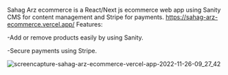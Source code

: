 Sahag Arz ecommerce is a React/Next js ecommerce web app using Sanity CMS for content management and Stripe for payments.
https://sahag-arz-ecommerce.vercel.app/
Features:

-Add or remove products easily by using Sanity.

-Secure payments using Stripe.



![screencapture-sahag-arz-ecommerce-vercel-app-2022-11-26-09_27_42](https://user-images.githubusercontent.com/89553922/204101437-3a464b13-9ff9-476b-bf1f-4ba7a319363e.png)
